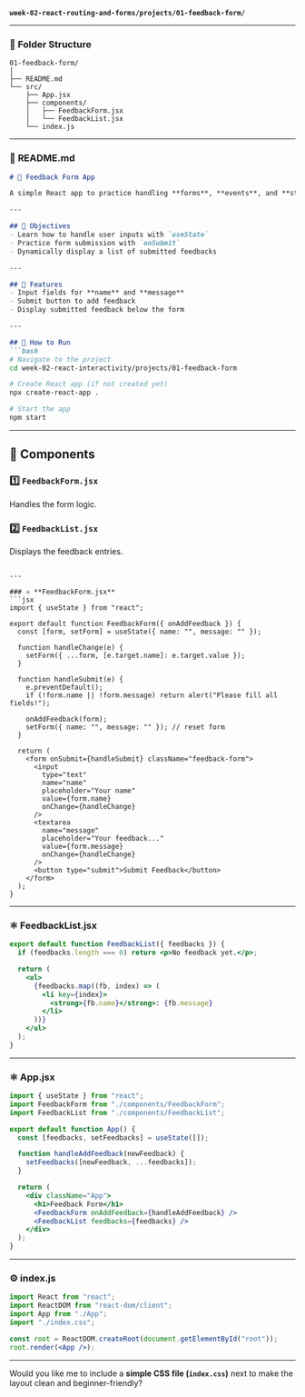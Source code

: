 **`week-02-react-routing-and-forms/projects/01-feedback-form/`**

---

### 📁 Folder Structure

```
01-feedback-form/
│
├── README.md
└── src/
    ├── App.jsx
    ├── components/
    │   ├── FeedbackForm.jsx
    │   └── FeedbackList.jsx
    └── index.js
```

---

### 🧾 **README.md**

````md
# 📝 Feedback Form App

A simple React app to practice handling **forms**, **events**, and **state**.

---

## 🎯 Objectives
- Learn how to handle user inputs with `useState`
- Practice form submission with `onSubmit`
- Dynamically display a list of submitted feedbacks

---

## 🧩 Features
- Input fields for **name** and **message**
- Submit button to add feedback
- Display submitted feedback below the form

---

## 🚀 How to Run
```bash
# Navigate to the project
cd week-02-react-interactivity/projects/01-feedback-form

# Create React app (if not created yet)
npx create-react-app .

# Start the app
npm start
````

---

## 📂 Components

### 1️⃣ `FeedbackForm.jsx`

Handles the form logic.

### 2️⃣ `FeedbackList.jsx`

Displays the feedback entries.

````

---

### ⚛️ **FeedbackForm.jsx**
```jsx
import { useState } from "react";

export default function FeedbackForm({ onAddFeedback }) {
  const [form, setForm] = useState({ name: "", message: "" });

  function handleChange(e) {
    setForm({ ...form, [e.target.name]: e.target.value });
  }

  function handleSubmit(e) {
    e.preventDefault();
    if (!form.name || !form.message) return alert("Please fill all fields!");

    onAddFeedback(form);
    setForm({ name: "", message: "" }); // reset form
  }

  return (
    <form onSubmit={handleSubmit} className="feedback-form">
      <input
        type="text"
        name="name"
        placeholder="Your name"
        value={form.name}
        onChange={handleChange}
      />
      <textarea
        name="message"
        placeholder="Your feedback..."
        value={form.message}
        onChange={handleChange}
      />
      <button type="submit">Submit Feedback</button>
    </form>
  );
}
````

---

### ⚛️ **FeedbackList.jsx**

```jsx
export default function FeedbackList({ feedbacks }) {
  if (feedbacks.length === 0) return <p>No feedback yet.</p>;

  return (
    <ul>
      {feedbacks.map((fb, index) => (
        <li key={index}>
          <strong>{fb.name}</strong>: {fb.message}
        </li>
      ))}
    </ul>
  );
}
```

---

### ⚛️ **App.jsx**

```jsx
import { useState } from "react";
import FeedbackForm from "./components/FeedbackForm";
import FeedbackList from "./components/FeedbackList";

export default function App() {
  const [feedbacks, setFeedbacks] = useState([]);

  function handleAddFeedback(newFeedback) {
    setFeedbacks([newFeedback, ...feedbacks]);
  }

  return (
    <div className="App">
      <h1>Feedback Form</h1>
      <FeedbackForm onAddFeedback={handleAddFeedback} />
      <FeedbackList feedbacks={feedbacks} />
    </div>
  );
}
```

---

### ⚙️ **index.js**

```jsx
import React from "react";
import ReactDOM from "react-dom/client";
import App from "./App";
import "./index.css";

const root = ReactDOM.createRoot(document.getElementById("root"));
root.render(<App />);
```

---

Would you like me to include a **simple CSS file (`index.css`)** next to make the layout clean and beginner-friendly?
